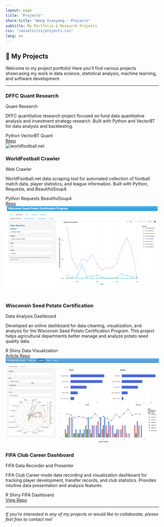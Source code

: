 ```yaml
---
layout: page
title: "Projects"
share-title: "Wang Xiaoyang - Projects"
subtitle: My Portfolio & Research Projects
css: "/assets/css/projects.css"
lang: en
---
```


## 🚀 My Projects

Welcome to my project portfolio! Here you'll find various projects showcasing my work in data science, statistical analysis, machine learning, and software development.

---

<div class="projects-grid">

  <div class="project-card">
    <!-- <img src="https://s.hs-data.com/bilder/shared/ng_2013/wfb_logo_net.png" alt="worldfootball.net" class="project-image"> -->
    <div class="project-content">
      <div class="project-header">
        <div class="project-icon">
          <i class="fab fa-github"></i>
        </div>
        <div class="project-info">
          <h3 class="project-title">DFFC Quant Research</h3>
          <p class="project-type">Quant Research</p>
        </div>
      </div>
      <div class="project-description">
        <p>DFFC quantitative research project focused on fund data quantitative analysis and investment strategy research. Built with Python and VectorBT for data analysis and backtesting.</p>
      </div>
      <div class="project-tags">
        <span class="tag">Python</span>
        <span class="tag">VectorBT</span>
        <span class="tag">Quant</span>
      </div>
      <div class="project-links">
        <a href="https://github.com/WXYS1209/quant_dffc" target="_blank" class="btn-link">
          <i class="fas fa-external-link-alt"></i> Repo
        </a>
      </div>
    </div>
  </div>

  <div class="project-card">
    <img src="https://s.hs-data.com/bilder/shared/ng_2013/wfb_logo_net.png" alt="worldfootball.net" class="project-image">
    <div class="project-content">
      <div class="project-header">
        <div class="project-icon">
          <i class="fab fa-github"></i>
        </div>
        <div class="project-info">
          <h3 class="project-title">WorldFootball Crawler</h3>
          <p class="project-type">Web Crawler</p>
        </div>
      </div>
      <div class="project-description">
        <p>WorldFootball.net data scraping tool for automated collection of football match data, player statistics, and league information. Built with Python, Requests, and BeautifulSoup4.</p>
      </div>
      <div class="project-tags">
        <span class="tag">Python</span>
        <span class="tag">Requests</span>
        <span class="tag">BeautifulSoup4</span>
      </div>
      <div class="project-links">
        <a href="https://github.com/WXYS1209/WorldFootballMaster" target="_blank" class="btn-link">
          <i class="fas fa-external-link-alt"></i> Repo
        </a>
      </div>
    </div>
  </div>

  <div class="project-card">
    <img src="/assets/img/projects/potato-dashboard.png" alt="Wisconsin Seed Potato Dashboard" class="project-image">
    <div class="project-content">
      <div class="project-header">
        <div class="project-icon">
          <i class="fab fa-github"></i>
        </div>
        <div class="project-info">
          <h3 class="project-title">Wisconsin Seed Potato Certification</h3>
          <p class="project-type">Data Analysis Dashboard</p>
        </div>
      </div>
      <div class="project-description">
        <p>Developed an online dashboard for data cleaning, visualization, and analysis for the Wisconsin Seed Potato Certification Program. This project helps agricultural departments better manage and analyze potato seed quality data.</p>
      </div>
      <div class="project-tags">
        <span class="tag">R</span>
        <span class="tag">Shiny</span>
        <span class="tag">Data Visualization</span>
      </div>
      <div class="project-links">
        <a href="https://issuu.com/bctater/docs/february_2025_badger_common_tater" target="_blank" class="btn-link">
          <i class="fas fa-external-link-alt"></i> Article
        </a>
        <a href="https://github.com/solislemuslab/potato-seed-cert" target="_blank" class="btn-link">
          <i class="fas fa-external-link-alt"></i> Repo
        </a>
      </div>
    </div>
  </div>

  <div class="project-card">
    <img src="/assets/img/projects/fifa-dashboard.png" alt="FIFA Club Career Dashboard" class="project-image">
    <div class="project-content">
      <div class="project-header">
        <div class="project-icon">
          <i class="fas fa-database"></i>
        </div>
        <div class="project-info">
          <h3 class="project-title">FIFA Club Career Dashboard</h3>
          <p class="project-type">FIFA Data Recorder and Presenter</p>
        </div>
      </div>
      <div class="project-description">
        <p>FIFA Club Career mode data recording and visualization dashboard for tracking player development, transfer records, and club statistics. Provides intuitive data presentation and analysis features.</p>
      </div>
      <div class="project-tags">
        <span class="tag">R</span>
        <span class="tag">Shiny</span>
        <span class="tag">FIFA</span>
        <span class="tag">Dashboard</span>
      </div>
      <div class="project-links">
        <a href="https://wxys1209.shinyapps.io/FIFA_Career_Tracker/" class="btn-link">
          <i class="fas fa-external-link-alt"></i> View
        </a>
        <a href="https://github.com/WXYS1209/FIFA_Career_Recording" class="btn-link">
          <i class="fas fa-external-link-alt"></i> Repo
        </a>
      </div>
    </div>
  </div>

</div>

---

*If you're interested in any of my projects or would like to collaborate, please feel free to contact me!*